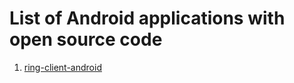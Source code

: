 # List of Android applications with open source code
1. [ring-client-android](https://git.ring.cx/savoirfairelinux/ring-client-androidhttps://git.ring.cx/savoirfairelinux/ring-client-android)
